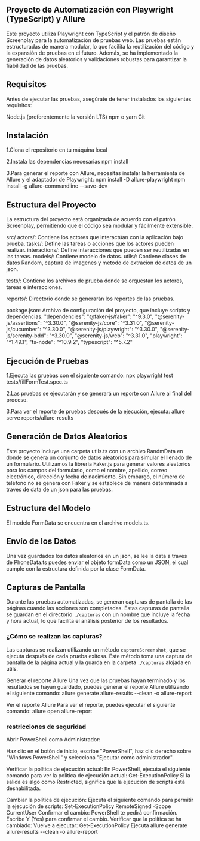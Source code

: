 ## Proyecto de Automatización con Playwright (TypeScript) y Allure

Este proyecto utiliza Playwright con TypeScript y el patrón de diseño Screenplay para la automatización de pruebas web. Las pruebas están estructuradas de manera modular, lo que facilita la reutilización del código y la expansión de pruebas en el futuro. Además, se ha implementado la generación de datos aleatorios y validaciones robustas para garantizar la fiabilidad de las pruebas.

## Requisitos
Antes de ejecutar las pruebas, asegúrate de tener instalados los siguientes requisitos:

Node.js (preferentemente la versión LTS)
npm o yarn
Git

## Instalación
1.Clona el repositorio en tu máquina local

2.Instala las dependencias necesarias
npm install


3.Para generar el reporte con Allure, necesitas instalar la herramienta de Allure y el adaptador de Playwright:
npm install -D allure-playwright
npm install -g allure-commandline --save-dev

## Estructura del Proyecto
La estructura del proyecto está organizada de acuerdo con el patrón Screenplay, permitiendo que el código sea modular y fácilmente extensible.

src/
actors/: Contiene los actores que interactúan con la aplicación bajo prueba.
tasks/: Define las tareas o acciones que los actores pueden realizar.
interactions/: Define interacciones que pueden ser reutilizadas en las tareas.
models/: Contiene modelo de datos.
utils/: Contiene clases de datos Random, captura de imagenes y metodo de extracion de datos de un json.

tests/: Contiene los archivos de prueba donde se orquestan los actores, tareas e interacciones.

reports/: Directorio donde se generarán los reportes de las pruebas.

package.json: Archivo de configuración del proyecto, que incluye scripts y dependencias.
  "dependencies": 
    "@faker-js/faker": "^9.3.0",
    "@serenity-js/assertions": "^3.30.0",
    "@serenity-js/core": "^3.31.0",
    "@serenity-js/cucumber": "^3.30.0",
    "@serenity-js/playwright": "^3.30.0",
    "@serenity-js/serenity-bdd": "^3.30.0",
    "@serenity-js/web": "^3.31.0",
    "playwright": "^1.49.1",
    "ts-node": "^10.9.2",
    "typescript": "^5.7.2"

## Ejecución de Pruebas

1.Ejecuta las pruebas con el siguiente comando:
npx playwright test tests/fillFormTest.spec.ts

2.Las pruebas se ejecutarán y se generará un reporte con Allure al final del proceso.

3.Para ver el reporte de pruebas después de la ejecución, ejecuta:
allure serve reports/allure-results

## Generación de Datos Aleatorios
Este proyecto incluye una carpeta utils.ts con un archivo RandmData en donde se genera un conjunto de datos aleatorios para simular el llenado de un formulario. Utilizamos la librería Faker.js para generar valores aleatorios para los campos del formulario, como el nombre, apellido, correo electrónico, dirección y fecha de nacimiento. Sin embargo, el número de teléfono no se genera con Faker y se establece de manera determinada a traves de data de un json para las pruebas.

## Estructura del Modelo
El modelo FormData se encuentra en el archivo models.ts.

## Envío de los Datos
Una vez guardados los datos aleatorios en un json, se lee la data a traves de PhoneData.ts puedes enviar el objeto formData como un JSON, el cual cumple con la estructura definida por la clase FormData.

## Capturas de Pantalla

Durante las pruebas automatizadas, se generan capturas de pantalla de las páginas cuando las acciones son completadas. Estas capturas de pantalla se guardan en el directorio `./capturas` con un nombre que incluye la fecha y hora actual, lo que facilita el análisis posterior de los resultados.

### ¿Cómo se realizan las capturas?

Las capturas se realizan utilizando un método `captureScreenshot`, que se ejecuta después de cada prueba exitosa. Este método toma una captura de pantalla de la página actual y la guarda en la carpeta `./capturas` alojada en utils.

Generar el reporte Allure
Una vez que las pruebas hayan terminado y los resultados se hayan guardado, puedes generar el reporte Allure utilizando el siguiente comando:
allure generate allure-results --clean -o allure-report

Ver el reporte Allure
Para ver el reporte, puedes ejecutar el siguiente comando:
allure open allure-report

### restricciones de seguridad

Abrir PowerShell como Administrador:

Haz clic en el botón de inicio, escribe "PowerShell", haz clic derecho sobre "Windows PowerShell" y selecciona "Ejecutar como administrador".

Verificar la política de ejecución actual: En PowerShell, ejecuta el siguiente comando para ver la política de ejecución actual:
Get-ExecutionPolicy
Si la salida es algo como Restricted, significa que la ejecución de scripts está deshabilitada.

Cambiar la política de ejecución: Ejecuta el siguiente comando para permitir la ejecución de scripts:
Set-ExecutionPolicy RemoteSigned -Scope CurrentUser
Confirmar el cambio: PowerShell te pedirá confirmación. Escribe Y (Yes) para confirmar el cambio.
Verificar que la política se ha cambiado: Vuelve a ejecutar:
Get-ExecutionPolicy
Ejecuta allure generate allure-results --clean -o allure-report
